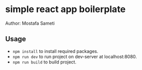# simple react app boilerplate
Author: Mostafa Sameti

## Usage
* `npm install` to install required packages.
* `npm run dev` to run project on dev-server at localhost:8080.
* `npm run build` to build project.
